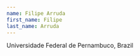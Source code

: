 ```yaml
---
name: Filipe Arruda
first_name: Filipe
last_name: Arruda
---
```


Universidade Federal de Pernambuco, Brazil